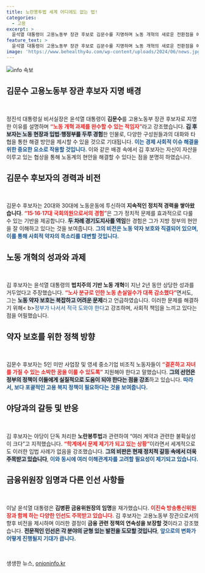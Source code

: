 ```yaml
---
title: 노란봉투법 세계 어디에도 없는 법!
categories:
  - 고용
excerpt: >
  윤석열 대통령이 고용노동부 장관 후보로 김문수를 지명하며 노동 개혁의 새로운 전환점을 예고하고 있다. 김 후보자는 약자 보호에 대한 강한 의지를 밝히며 노동 현안 해결에 나설 계획을 세웠다. 클릭해 그 내용을 확인해보세요!
feature_text: >
  윤석열 대통령이 고용노동부 장관 후보로 김문수를 지명하며 노동 개혁의 새로운 전환점을 예고하고 있다. 김 후보자는 약자 보호에 대한 강한 의지를 밝히며 노동 현안 해결에 나설 계획을 세웠다. 클릭해 그 내용을 확인해보세요!
image: 'https://www.behealthy4u.com/wp-content/uploads/2024/06/news.jpg'
---
```


<p><img src="https://www.behealthy4u.com/wp-content/uploads/2024/06/news.jpg" alt="info 속보" /></p>

<h2 data-ke-size="size26">김문수 고용노동부 장관 후보자 지명 배경</h2>

<p data-ke-size="size16">&nbsp;</p>

<p>정진석 대통령실 비서실장은 윤석열 대통령이 <strong>김문수</strong>를 고용노동부 장관 후보자로 지명한 이유를 설명하며 <b><span style="color: #ee2323;">“노동 개혁 과제를 완수할 수 있는 적임자”</span></b>라고 강조했습니다. <b><span style="background-color: #21538527;">김 후보자는 노동 현장과 입법·행정부를 두루 경험</span></b>한 인물로, 다양한 구성원들과의 대화와 타협을 통한 해결 방안을 제시할 수 있을 것으로 기대됩니다. <b><span style="color: #1a5490;">이는 경제 사회적 이슈 해결을 위한 중요한 요소로 작용할 것입니다.</span></b> 이와 같은 배경 속에서 김 후보자는 자신이 자산을 이루고 있는 협상을 통해 노동계의 현안을 해결할 수 있다는 점을 분명히 하였습니다.</p>

<h2 data-ke-size="size26">김문수 후보자의 경력과 비전</h2>

<p data-ke-size="size16">&nbsp;</p>

<p>김문수 후보자는 20대와 30대에 노동운동에 투신하여 <strong>지속적인 정치적 경력을 쌓아왔습니다</strong>. <b><span style="color: #ee2323;">“15·16·17대 국회의원으로서의 경험”</span></b>은 그가 정치적 문제를 효과적으로 다룰 수 있는 기반을 제공합니다. <b><span style="background-color: #21538527;">두 차례 경기도지사를 역임</span></b>한 경험은 그가 지방 정부의 현안을 잘 이해하고 있다는 것을 보여줍니다. <b><span style="color: #1a5490;">그의 비전은 노동 약자 보호와 직결되어 있으며, 이를 통해 사회적 약자의 목소리를 대변할 것입니다.</span></b> </p>

<h2 data-ke-size="size26">노동 개혁의 성과와 과제</h2>

<p data-ke-size="size16">&nbsp;</p>

<p>김 후보자는 윤석열 대통령의 <strong>법치주의 기반 노동 개혁</strong>이 지난 2년 동안 상당한 성과를 거두었다고 주장했습니다. <b><span style="color: #ee2323;">“노사 분규로 인한 노동 손실일수가 대폭 감소했다”</span></b>면서도, 그는 <b><span style="background-color: #21538527;">노동 약자 보호는 복잡하고 어려운 문제</span></b>라고 언급하였습니다. 이러한 문제를 해결하기 위해&lt; b><span style="color: #1a5490;">정부가 나서서 적극 도와야 한다</span></b>고 강조하며, 사회적 책임을 느끼고 있다는 점을 어필했습니다.</p>

<h2 data-ke-size="size26">약자 보호를 위한 정책 방향</h2>

<p data-ke-size="size16">&nbsp;</p>

<p>김문수 후보자는 5인 미만 사업장 및 영세 중소기업 비조직 노동자들이 <b><span style="color: #ee2323;">“결혼하고 자녀를 가질 수 있는 소박한 꿈을 이룰 수 있도록”</span></b> 지원해야 한다고 말했습니다. <b><span style="background-color: #21538527;">그의 선언은 정부의 정책이 이들에게 실질적으로 도움이 되야 한다는 점을 강조</span></b>하고 있습니다. <b><span style="color: #1a5490;">따라서, 보다 포괄적인 고용 복지 정책이 필요하다는 것을 보여줍니다.</span></b> </p>

<h2 data-ke-size="size26">야당과의 갈등 및 반응</h2>

<p data-ke-size="size16">&nbsp;</p>

<p>김 후보자는 야당이 단독 처리한 <strong>노란봉투법</strong>과 관련하여 “여러 계약과 관련한 불확실성이 크다”고 지적했습니다. <b><span style="color: #ee2323;">“학계에서 문제 제기가 되고 있는 상황”</span></b>이라면서 세계적으로도 이러한 입법 사례가 없음을 강조했습니다. <b><span style="background-color: #21538527;">그의 비판은 현재 정치적 갈등 속에서 더욱 주목받고 있습니다</span></b>, <b><span style="color: #1a5490;">이와 동시에 여러 이해관계자를 고려할 필요성이 제기되고 있습니다.</span></b></p>

<h2 data-ke-size="size26">금융위원장 임명과 다른 인선 사항들</h2>

<p data-ke-size="size16">&nbsp;</p>

<p>이날 윤석열 대통령은 <strong>김병환 금융위원장의 임명</strong>을 재가했습니다. <b><span style="color: #ee2323;">이진숙 방송통신위원장과 함께 하는 다양한 인선도 주목받고 있습니다.</span></b> 김 후보자는 고용노동부 장관으로서의 향후 비전을 제시하며 이러한 결정이 <strong>금융 관련 정책의 연속성을 보장할 것</strong>이라고 강조했습니다. <b><span style="background-color: #21538527;">전문적인 인선은 각 분야의 균형 있는 발전을 도모할 것입니다</span></b>, <b><span style="color: #1a5490;">앞으로의 변화가 어떻게 진행될지 기대가 큽니다.</span></b></p>

<p data-ke-size="size16">&nbsp;</p>
생생한 뉴스, <a href="https://onioninfo.kr" rel="dofollow">onioninfo.kr</a>



